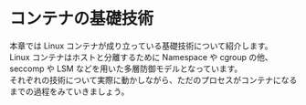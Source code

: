 # コンテナの基礎技術

本章では Linux コンテナが成り立っている基礎技術について紹介します。  
Linux コンテナはホストと分離するために Namespace や cgroup の他、seccomp や LSM などを用いた多層防御モデルとなっています。  
それぞれの技術について実際に動かしながら、ただのプロセスがコンテナになるまでの過程をみていきましょう。
